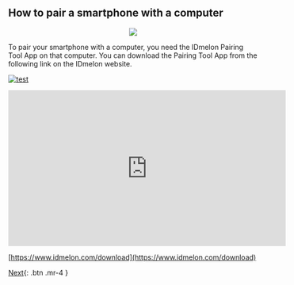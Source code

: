 ## How to pair a smartphone with a computer
<p align="center">
  <img src="/mobilehelp/assets/images/download-to-pc.png">
</p>

To pair your smartphone with a computer, you need the IDmelon Pairing Tool App on that computer.
You can download the Pairing Tool App from the following link on the IDmelon website.


[![test](https://img.youtube.com/vi/qKSqwyebCos/0.jpg)](https://www.youtube.com/watch?v=qKSqwyebCos)


<iframe width="560" height="315" src="https://www.youtube.com/embed/qKSqwyebCos" frameborder="0" allow="autoplay; encrypted-media" allowfullscreen></iframe>


[https://www.idmelon.com/download](https://www.idmelon.com/download)

[Next](http://example.com/){: .btn .mr-4 }
